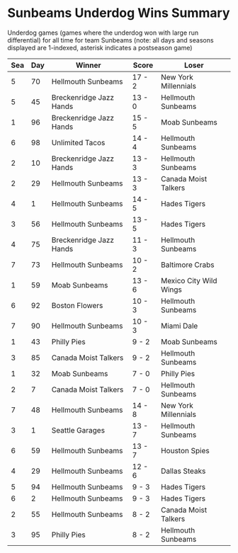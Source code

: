 # Sunbeams Underdog Wins Summary



Underdog games (games where the underdog won with large run differential) for all time for team Sunbeams (note: all days and seasons displayed are 1-indexed, asterisk indicates a postseason game)


| Sea | Day | Winner | Score | Loser | 
| ------ |------ |------ |------ |------ |
| 5 | 70 | Hellmouth Sunbeams | 17 - 2 | New York Millennials | 
| 5 | 45 | Breckenridge Jazz Hands | 13 - 0 | Hellmouth Sunbeams | 
| 1 | 96 | Breckenridge Jazz Hands | 15 - 5 | Moab Sunbeams | 
| 6 | 98 | Unlimited Tacos | 14 - 4 | Hellmouth Sunbeams | 
| 2 | 10 | Breckenridge Jazz Hands | 13 - 3 | Hellmouth Sunbeams | 
| 2 | 29 | Hellmouth Sunbeams | 13 - 3 | Canada Moist Talkers | 
| 4 | 1 | Hellmouth Sunbeams | 14 - 5 | Hades Tigers | 
| 3 | 56 | Hellmouth Sunbeams | 13 - 5 | Hades Tigers | 
| 4 | 75 | Breckenridge Jazz Hands | 11 - 3 | Hellmouth Sunbeams | 
| 7 | 73 | Hellmouth Sunbeams | 10 - 2 | Baltimore Crabs | 
| 1 | 59 | Moab Sunbeams | 13 - 6 | Mexico City Wild Wings | 
| 6 | 92 | Boston Flowers | 10 - 3 | Hellmouth Sunbeams | 
| 7 | 90 | Hellmouth Sunbeams | 10 - 3 | Miami Dale | 
| 1 | 43 | Philly Pies | 9 - 2 | Moab Sunbeams | 
| 3 | 85 | Canada Moist Talkers | 9 - 2 | Hellmouth Sunbeams | 
| 1 | 32 | Moab Sunbeams | 7 - 0 | Philly Pies | 
| 2 | 7 | Canada Moist Talkers | 7 - 0 | Hellmouth Sunbeams | 
| 7 | 48 | Hellmouth Sunbeams | 14 - 8 | New York Millennials | 
| 3 | 1 | Seattle Garages | 13 - 7 | Hellmouth Sunbeams | 
| 6 | 59 | Hellmouth Sunbeams | 13 - 7 | Houston Spies | 
| 4 | 29 | Hellmouth Sunbeams | 12 - 6 | Dallas Steaks | 
| 5 | 94 | Hellmouth Sunbeams | 9 - 3 | Hades Tigers | 
| 6 | 2 | Hellmouth Sunbeams | 9 - 3 | Hades Tigers | 
| 2 | 55 | Hellmouth Sunbeams | 8 - 2 | Canada Moist Talkers | 
| 3 | 95 | Philly Pies | 8 - 2 | Hellmouth Sunbeams | 



